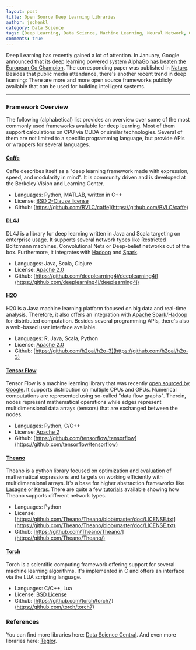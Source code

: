 ```yaml
---
layout: post
title: Open Source Deep Learning Libraries
author: jschenkl
category: Data Science
tags: [Deep Learning, Data Science, Machine Learning, Neural Network, Open Source]
comments: true
---
```


Deep Learning has recently gained a lot of attention. In January, Google announced that its deep learning powered system [AlphaGo has beaten the European Go Champion](http://googleresearch.blogspot.de/2016/01/alphago-mastering-ancient-game-of-go.html). The corresponding paper was published in [Nature](http://www.nature.com/nature/journal/v529/n7587/full/nature16961.html).
Besides that public media attendance, there's another recent trend in deep learning: There are more and more open source frameworks publicly available that can be used for building intelligent systems.

-----


### Framework Overview

The following (alphabetical) list provides an overview over some of the most commonly used frameworks available for deep learning. Most of them support calculations on CPU via CUDA or similar technologies. Several of them are not limited to a specific programming language, but provide APIs or wrappers for several languages. 


#### [Caffe](http://caffe.berkeleyvision.org/)

Caffe describes itself as a "deep learning framework made with expression, speed, and modularity in mind". It is community driven and is developed at the Berkeley Vision and Learning Center. 

- Languages: Python, MATLAB, written in C++
- License: [BSD 2-Clause license](https://github.com/BVLC/caffe/blob/master/LICENSE)
- Github: [https://github.com/BVLC/caffe](https://github.com/BVLC/caffe)

#### [DL4J](http://deeplearning4j.org/)

DL4J is a library for deep learning written in Java and Scala targeting on enterprise usage. It supports several network types like Restricted Boltzmann machines, Convolutional Nets or Deep-belief networks out of the box. Furthermore, it integrates with [Hadoop](https://en.wikipedia.org/wiki/Apache_Hadoop) and [Spark](https://en.wikipedia.org/wiki/Apache_Spark).

- Languages: Java, Scala, Clojure
- License: [Apache 2.0](https://github.com/deeplearning4j/deeplearning4j/blob/master/LICENSE.txt)
- Github: [https://github.com/deeplearning4j/deeplearning4j](https://github.com/deeplearning4j/deeplearning4j)

#### [H2O](http://www.h2o.ai/)
H20 is a Java machine learning platform focused on big data and real-time analysis. Therefore, it also offers an integration with [Apache Spark](https://en.wikipedia.org/wiki/Apache_Spark)/[Hadoop](https://en.wikipedia.org/wiki/Apache_Hadoop) for distributed computation. Besides several programming APIs, there's also a web-based user interface available.

- Languages: R, Java, Scala, Python
- License: [Apache 2.0](https://github.com/h2oai/h2o-3/blob/master/LICENSE)
- Github: [https://github.com/h2oai/h2o-3](https://github.com/h2oai/h2o-3)

#### [Tensor Flow ](https://www.tensorflow.org/)

Tensor Flow is a machine learning library that was recently [open sourced by Google](http://googleresearch.blogspot.ca/2015/11/tensorflow-googles-latest-machine_9.html). It supports distribution on multiple CPUs and GPUs. Numerical computations are represented using so-called "data flow graphs". Therein, nodes represent mathematical operations while edges represent multidimensional data arrays (tensors) that are exchanged between the nodes.

- Languages: Python, C/C++ 
- License: [Apache 2](https://github.com/tensorflow/tensorflow/blob/master/LICENSE)
- Github: [https://github.com/tensorflow/tensorflow](https://github.com/tensorflow/tensorflow)

#### [Theano](http://www.deeplearning.net/software/theano/)

Theano is a python library focused on optimization and evaluation of mathematical expressions and targets on working efficiently with multidimensional arrays. It's a base for higher abstraction frameworks like [Lasagne](https://github.com/Lasagne/Lasagne) or [Keras](http://keras.io/). There are quite a few [tutorials](http://deeplearning.net/tutorial/) available showing how Theano supports different network types.

- Languages: Python
- License: [https://github.com/Theano/Theano/blob/master/doc/LICENSE.txt](https://github.com/Theano/Theano/blob/master/doc/LICENSE.txt)
- Github: [https://github.com/Theano/Theano/](https://github.com/Theano/Theano/)

#### [Torch](http://torch.ch/)

Torch is a scientific computing framework offering support for several machine learning algorithms. It's implemented in C and offers an interface via the LUA scripting language.

- Languages: C/C++, Lua
- License: [BSD License](https://en.wikipedia.org/wiki/BSD_License) 
- Github: [https://github.com/torch/torch7](https://github.com/torch/torch7)


### References
You can find more libraries here: [Data Science Central](http://www.datasciencecentral.com/profiles/blogs/here-are-15-libraries-in-various-languages-to-help-implement-your). And even more libraries here: [Teglor](http://www.teglor.com/b/deep-learning-libraries-language-cm569/).